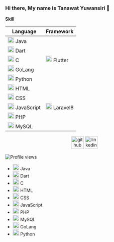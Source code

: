 ### Hi there, My name is Tanawat Yuwansiri 👋

<b>Skill</b>
<table>
  <thead>
    <th>Language</th>
    <th>Framework</th>
  </thead>
  <tbody>
    <tr>
      <td><img src="https://cdn.jsdelivr.net/gh/devicons/devicon/icons/java/java-original.svg" height='20'/> Java</td>
      <td rowspan="5"><img src="https://cdn.jsdelivr.net/gh/devicons/devicon/icons/flutter/flutter-original.svg" height='20'/> Flutter</td>
    </tr>
    <tr>
      <td><img src="https://cdn.jsdelivr.net/gh/devicons/devicon/icons/dart/dart-original.svg" height='20'/> Dart</td>
    </tr>
    <tr>
      <td><img src="https://cdn.jsdelivr.net/gh/devicons/devicon/icons/c/c-original.svg" height='20'/> C</td>
    </tr>
    <tr>
      <td><img src="https://cdn.jsdelivr.net/gh/devicons/devicon/icons/go/go-original-wordmark.svg" height='20'/> GoLang</td>
    </tr>
    <tr>
      <td><img src="https://cdn.jsdelivr.net/gh/devicons/devicon/icons/python/python-original.svg" height='20'/> Python</td>
    </tr>
    <tr>
      <td><img src="https://cdn.jsdelivr.net/gh/devicons/devicon/icons/html5/html5-original.svg" height='20'/> HTML</td>
      <td rowspan="5"><img src="https://cdn.jsdelivr.net/gh/devicons/devicon/icons/laravel/laravel-plain.svg" height='20'/> Laravel8</td>
    </tr>
    <tr>
      <td><img src="https://cdn.jsdelivr.net/gh/devicons/devicon/icons/css3/css3-original.svg" height='20'/> CSS</td>
    </tr>
    <tr>
      <td><img src="https://cdn.jsdelivr.net/gh/devicons/devicon/icons/javascript/javascript-original.svg" height='20'/> JavaScript</td>
    </tr>
    <tr>
      <td><img src="https://cdn.jsdelivr.net/gh/devicons/devicon/icons/php/php-original.svg" height='20'/> PHP</td>
    </tr>
    <tr>
      <td><img src="https://cdn.jsdelivr.net/gh/devicons/devicon/icons/mysql/mysql-original.svg" height='20'/> MySQL</td>
    </tr>
  </tbody>
</table>

<center>
  <a href="https://github.com/Kinkando"><img src="https://i.imgur.com/blGV46l.png" alt='github' height='40'></a>
  <a href="https://www.linkedin.com/in/tanawat-yuwansiri/"><img src="https://i.imgur.com/a5jDgN0.png" alt='linkedin' height='40'></a>
</center>

![Profile views](https://gpvc.arturio.dev/Kinkando)  

<ul>
  <li><img src="https://cdn.jsdelivr.net/gh/devicons/devicon/icons/java/java-original.svg" height='20'/> Java</li>
  <li><img src="https://cdn.jsdelivr.net/gh/devicons/devicon/icons/dart/dart-original.svg" height='20'/> Dart</li>
  <li><img src="https://cdn.jsdelivr.net/gh/devicons/devicon/icons/c/c-original.svg" height='20'/> C</li>
  <li><img src="https://cdn.jsdelivr.net/gh/devicons/devicon/icons/html5/html5-original.svg" height='20'/> HTML</li>
  <li><img src="https://cdn.jsdelivr.net/gh/devicons/devicon/icons/css3/css3-original.svg" height='20'/> CSS</li>
  <li><img src="https://cdn.jsdelivr.net/gh/devicons/devicon/icons/javascript/javascript-original.svg" height='20'/> JavaScript</li>
  <li><img src="https://cdn.jsdelivr.net/gh/devicons/devicon/icons/php/php-original.svg" height='20'/> PHP</li>
  <li><img src="https://cdn.jsdelivr.net/gh/devicons/devicon/icons/mysql/mysql-original.svg" height='20'/> MySQL</li>
  <li><img src="https://cdn.jsdelivr.net/gh/devicons/devicon/icons/go/go-original-wordmark.svg" height='20'/> GoLang</li>
  <li><img src="https://cdn.jsdelivr.net/gh/devicons/devicon/icons/python/python-original.svg" height='20'/> Python</li>
</ul>


<!--
**Kinkando/Kinkando** is a ✨ _special_ ✨ repository because its `README.md` (this file) appears on your GitHub profile.

Here are some ideas to get you started:

- 🔭 I’m currently working on ...
- 🌱 I’m currently learning ...
- 👯 I’m looking to collaborate on ...
- 🤔 I’m looking for help with ...
- 💬 Ask me about ...
- 📫 How to reach me: ...
- 😄 Pronouns: ...
- ⚡ Fun fact: ...
-->
